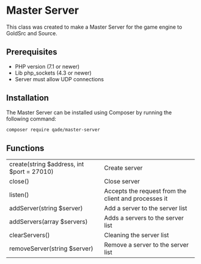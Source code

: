 # Master Server 
This class was created to make a Master Server for the game engine to GoldSrc and Source.

## Prerequisites
* PHP version (7.1 or newer)
* Lib php_sockets (4.3 or newer)
* Server must allow UDP connections

## Installation
The Master Server can be installed using Composer by running the following command:

```sh
composer require qade/master-server
```

## Functions

<table>
	<tr>
		<td>create(string $address, int $port = 27010)</td>
		<td>Create server</td>
	</tr>
	<tr>
		<td>close()</td>
		<td>Close server</td>
	</tr>
	<tr>
		<td>listen()</td>
		<td>Accepts the request from the client and processes it</td>
	</tr>
	<tr>
		<td>addServer(string $server)</td>
		<td>Add a server to the server list</td>
	</tr>
	<tr>
		<td>addServers(array $servers)</td>
		<td>Adds a servers to the server list</td>
	</tr>
	<tr>
		<td>clearServers()</td>
		<td>Cleaning the server list</td>
	</tr>
	<tr>
    	<td>removeServer(string $server)</td>
    	<td>Remove a server to the server list</td>
    </tr>
</table>




